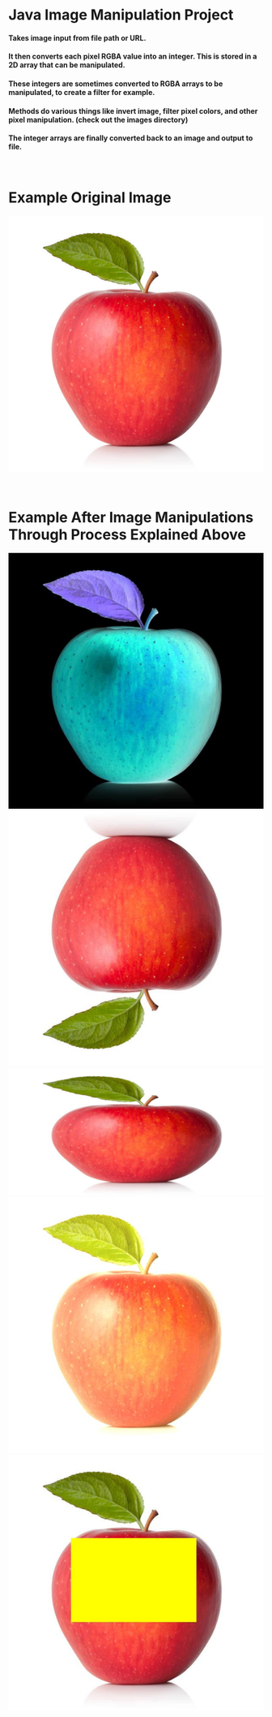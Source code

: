 # Java Image Manipulation Project
#### Takes image input from file path or URL.

#### It then converts each pixel RGBA value into an integer. This is stored in a 2D array that can be manipulated.

#### These integers are sometimes converted to RGBA arrays to be manipulated, to create a filter for example. 

#### Methods do various things like invert image, filter pixel colors, and other pixel manipulation. (check out the images directory)

#### The integer arrays are finally converted back to an image and output to file.

<br />

# Example Original Image
![](./images/apple.jpg)

<br />

# Example After Image Manipulations Through Process Explained Above
![](./images/negativeImg.jpg)
![](./images/flippedImg.jpg)
![](./images/stretchHorizontallyImg.jpg)
![](./images/colorFilterImg.jpg)
![](./images/paintRectangleImg.jpg)